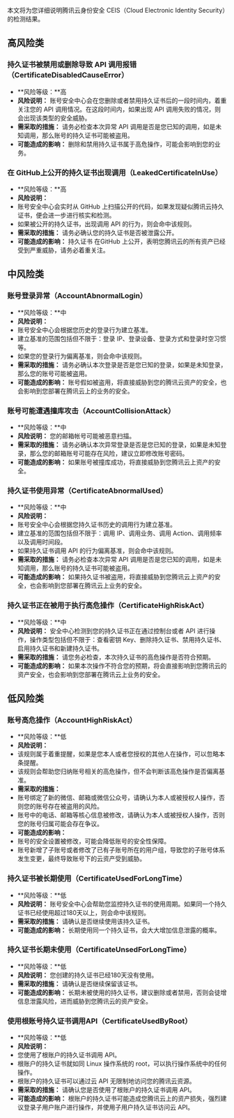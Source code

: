 本文将为您详细说明腾讯云身份安全 CEIS（Cloud Electronic Identity Security）的检测结果。

## 高风险类
### 持久证书被禁用或删除导致 API 调用报错（CertificateDisabledCauseError）
- **风险等级：**高
- **风险说明：**
账号安全中心会在您删除或者禁用持久证书后的一段时间内，着重关注您的 API 调用情况。在这段时间内，如果出现 API 调用失败的情况，则会出现该类型的安全威胁。
- **需采取的措施：**
请务必检查本次异常 API 调用是否是您已知的调用，如是未知调用，那么账号的持久证书可能被盗用。
- **可能造成的影响：**
删除和禁用持久证书属于高危操作，可能会影响到您的业务。

### 在 GitHub上公开的持久证书出现调用（LeakedCertificateInUse）
- **风险等级：**高
- **风险说明：**
 - 账号安全中心会实时从 GitHub 上扫描公开的代码，如果发现疑似腾讯云持久证书，便会进一步进行核实和检测。
 - 如果被公开的持久证书，出现调用 API 的行为，则会命中该规则。
- **需采取的措施：**
请务必确认您的持久证书是否被泄露公开。
- **可能造成的影响：**
持久证书 在GitHub 上公开，表明您腾讯云的所有资产已经受到严重威胁，请务必着重关注。

## 中风险类
### 账号登录异常（AccountAbnormalLogin）
- **风险等级：**中
- **风险说明：**
 - 账号安全中心会根据您历史的登录行为建立基准。
 - 建立基准的范围包括但不限于：登录 IP、登录设备、登录方式和登录时空习惯等。
 - 如果您的登录行为偏离基准，则会命中该规则。
- **需采取的措施：**
请务必确认本次登录是否是您已知的登录，如果是未知登录，那么您的账号可能被盗用。
- **可能造成的影响：**
账号假如被盗用，将直接威胁到您的腾讯云资产的安全，也会影响到您部署在腾讯云上的业务的安全。

### 账号可能遭遇撞库攻击（AccountCollisionAttack）
- **风险等级：**中
- **风险说明：**
您的邮箱帐号可能被恶意扫描。
- **需采取的措施：**
请务必确认本次异常登录是否是您已知的登录，如果是未知登录，那么您的邮箱账号可能存在风险，建议立即修改账号密码。
- **可能造成的影响：**
如果账号被撞库成功，将直接威胁到您腾讯云上资产的安全。

### 持久证书使用异常（CertificateAbnormalUsed）
- **风险等级：**中
- **风险说明：**
 - 账号安全中心会根据您持久证书历史的调用行为建立基准。
 - 建立基准的范围包括但不限于：调用 IP、调用业务、调用 Action、调用频率以及调用时间段。
 - 如果持久证书调用 API 的行为偏离基准，则会命中该规则。
- **需采取的措施：**
请务必检查本次异常 API 调用是否是您已知的调用，如是未知调用，那么账号的持久证书可能被盗用。
- **可能造成的影响：**
如果持久证书被盗用，将直接威胁到您腾讯云上资产的安全，也会影响到您部署在腾讯云上业务的安全。

### 持久证书正在被用于执行高危操作（CertificateHighRiskAct）
- **风险等级：**中
- **风险说明：**
安全中心检测到您的持久证书正在通过控制台或者 API 进行操作，操作类型包括但不限于：查看密钥 Key、删除持久证书、禁用持久证书、启用持久证书和新建持久证书。
- **需采取的措施：**
请您务必检查，本次持久证书的高危操作是否符合预期。
- **可能造成的影响：**
如果本次操作不符合您的预期，将会直接影响到您腾讯云的资产安全，也会影响到您部署在腾讯云上业务的安全。

## 低风险类
### 账号高危操作（AccountHighRiskAct）
- **风险等级：**低
- **风险说明：**
 - 该规则属于着重提醒，如果是您本人或者您授权的其他人在操作，可以忽略本条提醒。
 - 该规则会帮助您归纳账号相关的高危操作，但不会判断该高危操作是否偏离基准。
- **需采取的措施：**
 - 账号绑定了新的微信、邮箱或微信公众号，请确认为本人或被授权人操作，否则您的账号存在被盗用的风险。
 - 账号中的电话、邮箱等核心信息被修改，请确认为本人或被授权人操作，否则您的账号归属可能会存在争议。
- **可能造成的影响：**
 - 账号的安全设置被修改，可能会降低账号的安全性保障。
 - 账号新增了子账号或者修改了已有子账号所在的用户组，导致您的子账号体系发生变更，最终导致账号下的云资产受到威胁。

### 持久证书被长期使用（CertificateUsedForLongTime）
- **风险等级：**低
- **风险说明：**
账号安全中心会帮助您监控持久证书的使用周期。如果同一个持久证书已经使用超过180天以上，则会命中该规则。
- **需采取的措施：**
请确认是否继续使用该持久证书。
- **可能造成的影响：**
长期使用同一个持久证书，会大大增加信息泄露的概率。

### 持久证书长期未使用（CertificateUnsedForLongTime）
- **风险等级：**低
- **风险说明：**
您创建的持久证书已经180天没有使用。
- **需采取的措施：**
请确认是否继续保留该证书。
- **可能造成的影响：**
长期未被使用的持久证书，建议删除或者禁用，否则会徒增信息泄露风险，进而威胁到您腾讯云的资产安全。

### 使用根账号持久证书调用API（CertificateUsedByRoot）
- **风险等级：**低
- **风险说明：**
 - 您使用了根账户的持久证书调用 API。
 - 根账户的持久证书就如同 Linux 操作系统的 root，可以执行操作系统中的任何操作。
 - 根账户的持久证书可以通过云 API 无限制地访问您的腾讯云资源。
- **需采取的措施：**
请确认您是否使用了根账户的持久证书调用 API。
- **可能造成的影响：**
根账户的持久证书可能造成您腾讯云上的资产损失，强烈建议登录子用户账户进行操作，并使用子用户持久证书访问云 API。


